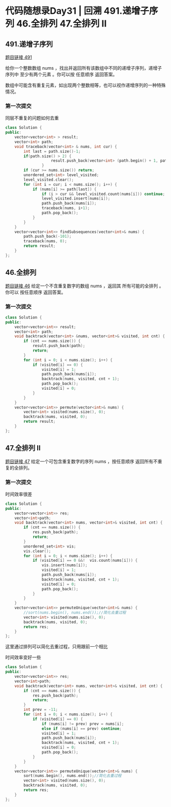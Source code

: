 # 代码随想录Day31 | 回溯   491.递增子序列 46.全排列 47.全排列 II

## 491.递增子序列
[题目链接 491](https://leetcode.cn/problems/non-decreasing-subsequences/description/)

给你一个整数数组 nums ，找出并返回所有该数组中不同的递增子序列，递增子序列中 至少有两个元素 。你可以按 任意顺序 返回答案。

数组中可能含有重复元素，如出现两个整数相等，也可以视作递增序列的一种特殊情况。

### 第一次提交
同层不重复的问题如何去重

```cpp
class Solution {
public:
    vector<vector<int> > result;
    vector<int> path;
    void traceback(vector<int> & nums, int cur) {
        int last = path.size()-1;
        if(path.size() > 2) {
                    result.push_back(vector<int> (path.begin() + 1, path.end()));
                }  
        if (cur >= nums.size()) return;
        unordered_set<int> level_visited;
        level_visited.clear();
        for (int i = cur; i < nums.size(); i++) {
            if (nums[i] >= path[last]) {
                if (i > cur && level_visited.count(nums[i])) continue;
                level_visited.insert(nums[i]);
                path.push_back(nums[i]);
                traceback(nums, i+1);
                path.pop_back();                
            }
        }
    }
    vector<vector<int>> findSubsequences(vector<int>& nums) {
        path.push_back(-101);
        traceback(nums, 0);
        return result;
    }
};


```
## 46.全排列
[题目链接 46](https://leetcode.cn/problems/permutations/description/) 给定一个不含重复数字的数组 nums ，返回其 所有可能的全排列 。你可以 按任意顺序 返回答案。

### 第一次提交

```cpp
class Solution {
public:
    vector<vector<int>> result;
    vector<int> path;
    void backtrack(vector<int> &nums, vector<int>& visited, int cnt) {
        if (cnt == nums.size()) {
            result.push_back(path);
            return;
        }
        for (int i = 0; i < nums.size(); i++) {
            if (visited[i] == 0) {
                visited[i] = 1;
                path.push_back(nums[i]);
                backtrack(nums, visited, cnt + 1);
                path.pop_back();
                visited[i] = 0;
            }
        }
    }
    vector<vector<int>> permute(vector<int>& nums) {
        vector<int> visited(nums.size(), 0);
        backtrack(nums, visited, 0);
        return result;
    }
};
```

## 47.全排列 II
[题目链接 47](https://leetcode.cn/problems/permutations-ii/) 给定一个可包含重复数字的序列 nums ，按任意顺序 返回所有不重复的全排列。

 

### 第一次提交
时间效率很差

```cpp
class Solution {
public:
    vector<vector<int>> res;
    vector<int>path;
    void backtrack(vector<int> nums, vector<int>& visited, int cnt) {
        if (cnt == nums.size()) {
            res.push_back(path);
            return;
        }
        unordered_set<int> vis;
        vis.clear();
        for (int i = 0; i < nums.size(); i++) {
            if (visited[i] == 0 &&!  vis.count(nums[i])) {
                vis.insert(nums[i]);
                visited[i] = 1;
                path.push_back(nums[i]);
                backtrack(nums, visited, cnt + 1);
                visited[i] = 0;
                path.pop_back();
            }
        }
    }
    vector<vector<int>> permuteUnique(vector<int>& nums) {
        //sort(nums.begin(), nums.end());//简化去重过程
        vector<int> visited(nums.size(), 0);
        backtrack(nums, visited, 0);
        return res;        
    }
};
```
这里通过排列可以简化去重过程，只用跟前一个相比


时间效率变好一些
```cpp
class Solution {
public:
    vector<vector<int>> res;
    vector<int>path;
    void backtrack(vector<int> nums, vector<int>& visited, int cnt) {
        if (cnt == nums.size()) {
            res.push_back(path);
            return;
        }
        int prev = -11;
        for (int i = 0; i < nums.size(); i++) {
            if (visited[i] == 0) {
                if (nums[i] != prev) prev = nums[i];
                else if (nums[i] == prev) continue;
                visited[i] = 1;
                path.push_back(nums[i]);
                backtrack(nums, visited, cnt + 1);
                visited[i] = 0;
                path.pop_back();
            }
        }
    }
    vector<vector<int>> permuteUnique(vector<int>& nums) {
        sort(nums.begin(), nums.end());//简化去重过程
        vector<int> visited(nums.size(), 0);
        backtrack(nums, visited, 0);
        return res;        
    }
};
```